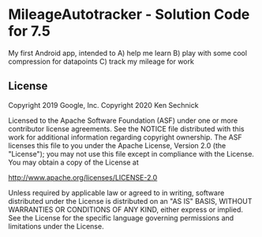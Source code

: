 MileageAutotracker - Solution Code for 7.5
=============================================================

My first Android app, intended to A) help me learn B) play with some cool compression for datapoints C) track my mileage for work

License
-------

Copyright 2019 Google, Inc.
Copyright 2020 Ken Sechnick

Licensed to the Apache Software Foundation (ASF) under one or more contributor
license agreements.  See the NOTICE file distributed with this work for
additional information regarding copyright ownership.  The ASF licenses this
file to you under the Apache License, Version 2.0 (the "License"); you may not
use this file except in compliance with the License.  You may obtain a copy of
the License at

  http://www.apache.org/licenses/LICENSE-2.0

Unless required by applicable law or agreed to in writing, software
distributed under the License is distributed on an "AS IS" BASIS, WITHOUT
WARRANTIES OR CONDITIONS OF ANY KIND, either express or implied.  See the
License for the specific language governing permissions and limitations under
the License.


